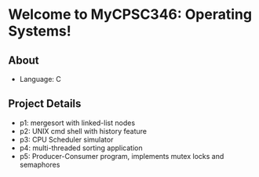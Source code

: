 # Welcome to MyCPSC346: Operating Systems!
## About
- Language: C

## Project Details
- p1: mergesort with linked-list nodes
- p2: UNIX cmd shell with history feature
- p3: CPU Scheduler simulator
- p4: multi-threaded sorting application
- p5: Producer-Consumer program, implements mutex locks and semaphores

